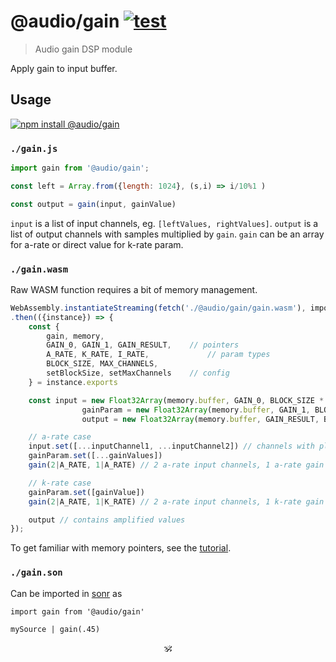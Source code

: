 # @audio/gain [![test](https://github.com/audiojs/gain/actions/workflows/test.yml/badge.svg)](https://github.com/audiojs/gain/actions/workflows/test.yml)

> Audio gain DSP module

Apply gain to input buffer.

## Usage

[![npm install @audio/gain](https://nodei.co/npm/@audio/gain.png?mini=true)](https://npmjs.org/package/@audio/gain/)

### `./gain.js`

```js
import gain from '@audio/gain';

const left = Array.from({length: 1024}, (s,i) => i/10%1 )

const output = gain(input, gainValue)
```

`input` is a list of input channels, eg. `[leftValues, rightValues]`.
`output` is a list of output channels with samples multiplied by `gain`.
`gain` can be an array for a-rate or direct value for k-rate param.


### `./gain.wasm`

Raw WASM function requires a bit of memory management.

```js
WebAssembly.instantiateStreaming(fetch('./@audio/gain/gain.wasm'), importObject)
.then(({instance}) => {
	const {
		gain, memory,
		GAIN_0, GAIN_1, GAIN_RESULT, 	// pointers
		A_RATE, K_RATE, I_RATE,				// param types
		BLOCK_SIZE, MAX_CHANNELS,
		setBlockSize, setMaxChannels	// config
	} = instance.exports

	const input = new Float32Array(memory.buffer, GAIN_0, BLOCK_SIZE * MAX_CHANNELS),
				gainParam = new Float32Array(memory.buffer, GAIN_1, BLOCK_SIZE),
				output = new Float32Array(memory.buffer, GAIN_RESULT, BLOCK_SIZE * MAX_CHANNELS)

	// a-rate case
	input.set([...inputChannel1, ...inputChannel2]) // channels with planar layout
	gainParam.set([...gainValues])
	gain(2|A_RATE, 1|A_RATE) // 2 a-rate input channels, 1 a-rate gain values

	// k-rate case
	gainParam.set([gainValue])
	gain(2|A_RATE, 1|K_RATE) // 2 a-rate input channels, 1 k-rate gain values

	output // contains amplified values
});
```

To get familiar with memory pointers, see the [tutorial](https://wasmbyexample.dev/examples/reading-and-writing-audio/reading-and-writing-audio.assemblyscript.en-us.html).


### `./gain.son`

Can be imported in [sonr](https://github.com/audio-lab/sonr) as

```
import gain from '@audio/gain'

mySource | gain(.45)
```

<!--
### `./stream.js`

```js
var Generator = require('audio-generator/stream');
var Gain = require('@audio/gain/stream');
var Speaker = require('audio-speaker/stream');

var generator = Generator({ duration: 2 });
var gain = Gain(0.5);
var speaker = Speaker();

generator.pipe(gain).pipe(speaker);
```

#### Pull-stream

```js
var generator = require('audio-generator/pull');
var gain = require('@audio/gain/pull');
var speaker = require('audio-speaker/pull');
var pull = require('pull-stream/pull');

pull(
	generator(Math.random, { duration: 2 }),
	gain({ volume: .4 }),
	speaker()
);
```
-->

<!--
Custom element:

```html
<script src="./bundled-dependencies.js"></script>
<link rel="import" href="node_modules/audio-speaker">
<link rel="import" href="node_modules/audio-generator">
<link rel="import" href="node_modules/@audio/gain">

<audio-generator id="generator" connect="#gain"></audio-generator>
<@audio/gain volume="0.3" id="gain" connect="#speaker"></@audio/gain>
<audio-speaker id="speaker"></audio-speaker>
```

Command:

```sh
$ cat sample.wav | gain --volume 0.5 | speaker
```
-->

<!--
## Related

> [audio-generator](https://github.com/audiojs/audio-generator) — generate stream with a function.<br/>
> [audio-speaker](https://github.com/audiojs/audio-speaker) — output stream to node/browser speaker.<br/>
> [GainNode](https://developer.mozilla.org/en-US/docs/Web/API/GainNode) — gain node in web-audio-api.</br>
> [pcm-volume](https://npmjs.org/package/pcm-volume) — similar package, volume is taken as tangential.</br>
-->


<p align=center>🕉</p>
